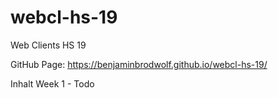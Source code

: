 # webcl-hs-19
Web Clients HS 19

GitHub Page: https://benjaminbrodwolf.github.io/webcl-hs-19/


Inhalt
Week 1 - Todo
